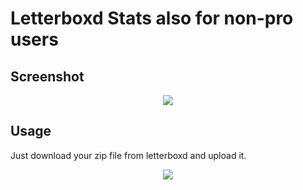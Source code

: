 # Letterboxd Stats also for non-pro users

## Screenshot
<p align="center">
  <img src="https://github.com/user-attachments/assets/81be9265-80a8-4811-a542-fbbb2dc14a34" />
</p>


## Usage
Just download your zip file from letterboxd and upload it.

<p align="center">
  <img src="https://github.com/user-attachments/assets/1535b5bb-4d70-4f99-80c4-81d89582be37" />
</p>
